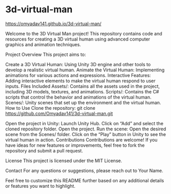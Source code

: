 # 3d-virtual-man

https://omyadav141.github.io/3d-virtual-man/

Welcome to the 3D Virtual Man project! This repository contains code and resources for creating a 3D virtual human using advanced computer graphics and animation techniques.

Project Overview
This project aims to:

Create a 3D Virtual Human: Using Unity 3D engine and other tools to develop a realistic virtual human.
Animate the Virtual Human: Implementing animations for various actions and expressions.
Interactive Features: Adding interactive elements to make the virtual human respond to user inputs.
Files Included
Assets/: Contains all the assets used in the project, including 3D models, textures, and animations.
Scripts/: Contains the C# scripts that control the behavior and animations of the virtual human.
Scenes/: Unity scenes that set up the environment and the virtual human.
How to Use
Clone the repository:
git clone https://github.com/Omyadav141/3d-virtual-man.git

Open the project in Unity:
Launch Unity Hub.
Click on “Add” and select the cloned repository folder.
Open the project.
Run the scene:
Open the desired scene from the Scenes/ folder.
Click on the “Play” button in Unity to see the virtual human in action.
Contributions
Contributions are welcome! If you have ideas for new features or improvements, feel free to fork the repository and submit a pull request.

License
This project is licensed under the MIT License.

Contact
For any questions or suggestions, please reach out to Your Name.

Feel free to customize this README further based on any additional details or features you want to highlight.
